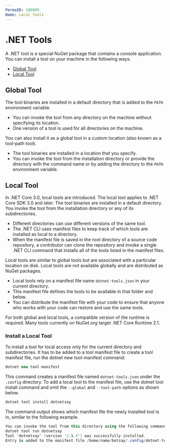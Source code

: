 ```yaml
---
PermaID: 100009
Name: Local Tools
---
```


# .NET Tools

A .NET tool is a special NuGet package that contains a console application. You can install a tool on your machine in the following ways.

 - [Global Tool](#global-tool)
 - [Local Tool](#local-tool)

## Global Tool

The tool binaries are installed in a default directory that is added to the `PATH` environment variable. 

 - You can invoke the tool from any directory on the machine without specifying its location. 
 - One version of a tool is used for all directories on the machine.

You can also install it as a global tool in a custom location (also known as a tool-path tool).

 - The tool binaries are installed in a location that you specify. 
 - You can invoke the tool from the installation directory or provide the directory with the command name or by adding the directory to the `PATH` environment variable. 

## Local Tool

In .NET Core 3.0, local tools are introduced. The local tool applies to .NET Core SDK 3.0 and later. The tool binaries are installed in a default directory. You invoke the tool from the installation directory or any of its subdirectories. 

 - Different directories can use different versions of the same tool.
 - The .NET CLI uses manifest files to keep track of which tools are installed as local to a directory. 
 - When the manifest file is saved in the root directory of a source code repository, a contributor can clone the repository and invoke a single .NET CLI command that installs all of the tools listed in the manifest files.

Local tools are similar to global tools but are associated with a particular location on disk. Local tools are not available globally and are distributed as NuGet packages.

 - Local tools rely on a manifest file name `dotnet-tools.json` in your current directory. 
 - This manifest file defines the tools to be available in that folder and below. 
 - You can distribute the manifest file with your code to ensure that anyone who works with your code can restore and use the same tools.

For both global and local tools, a compatible version of the runtime is required. Many tools currently on NuGet.org target .NET Core Runtime 2.1.

### Install a Local Tool

To install a tool for local access only for the current directory and subdirectories. It has to be added to a tool manifest file to create a tool manifest file, run the dotnet new tool-manifest command:

```csharp
dotnet new tool-manifest
```

This command creates a manifest file named `dotnet-tools.json` under the `.config` directory. To add a local tool to the manifest file, use the dotnet tool install command and omit the `--global` and `--tool-path` options as shown below. 

```csharp
dotnet tool install dotnetsay
```

The command output shows which manifest file the newly installed tool is in, similar to the following example.

```csharp
You can invoke the tool from this directory using the following command:
dotnet tool run dotnetsay
Tool 'dotnetsay' (version '2.1.4') was successfully installed.
Entry is added to the manifest file /home/name/botsay/.config/dotnet-tools.json.
```
